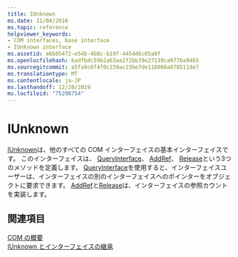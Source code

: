 ```yaml
---
title: IUnknown
ms.date: 11/04/2016
ms.topic: reference
helpviewer_keywords:
- COM interfaces, base interface
- IUnknown interface
ms.assetid: e6b85472-e54b-4b8c-b19f-4454d6c05a8f
ms.openlocfilehash: 6adfbdc59b2a63aa2f2bb39e27139ca977ba9465
ms.sourcegitcommit: a5fa9c6f4f0c239ac23be7de116066a978511de7
ms.translationtype: MT
ms.contentlocale: ja-JP
ms.lasthandoff: 12/20/2019
ms.locfileid: "75298754"
---
```

# <a name="iunknown"></a>IUnknown

[IUnknown](/windows/win32/api/unknwn/nn-unknwn-iunknown)は、他のすべての COM インターフェイスの基本インターフェイスです。  このインターフェイスは、 [QueryInterface](/windows/win32/api/unknwn/nf-unknwn-iunknown-queryinterface(q))、 [AddRef](/windows/win32/api/unknwn/nf-unknwn-iunknown-addref)、 [Release](/windows/win32/api/unknwn/nf-unknwn-iunknown-release)という3つのメソッドを定義します。 [QueryInterface](/windows/win32/api/unknwn/nf-unknwn-iunknown-queryinterface(q))を使用すると、インターフェイスユーザーは、インターフェイスの別のインターフェイスへのポインターをオブジェクトに要求できます。 [AddRef](/windows/win32/api/unknwn/nf-unknwn-iunknown-addref)と[Release](/windows/win32/api/unknwn/nf-unknwn-iunknown-release)は、インターフェイスの参照カウントを実装します。

## <a name="see-also"></a>関連項目

[COM の概要](../atl/introduction-to-com.md)<br/>
[IUnknown とインターフェイスの継承](/windows/win32/com/iunknown-and-interface-inheritance)
